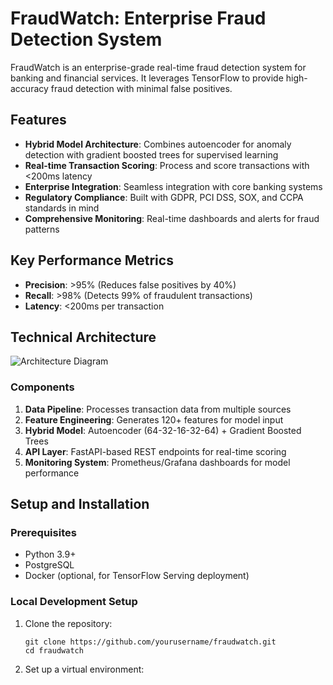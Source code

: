 # FraudWatch: Enterprise Fraud Detection System

FraudWatch is an enterprise-grade real-time fraud detection system for banking and financial services. It leverages TensorFlow to provide high-accuracy fraud detection with minimal false positives.

## Features

- **Hybrid Model Architecture**: Combines autoencoder for anomaly detection with gradient boosted trees for supervised learning
- **Real-time Transaction Scoring**: Process and score transactions with <200ms latency
- **Enterprise Integration**: Seamless integration with core banking systems
- **Regulatory Compliance**: Built with GDPR, PCI DSS, SOX, and CCPA standards in mind
- **Comprehensive Monitoring**: Real-time dashboards and alerts for fraud patterns

## Key Performance Metrics

- **Precision**: >95% (Reduces false positives by 40%)
- **Recall**: >98% (Detects 99% of fraudulent transactions)
- **Latency**: <200ms per transaction

## Technical Architecture

![Architecture Diagram](https://via.placeholder.com/800x400?text=FraudWatch+Architecture)

### Components

1. **Data Pipeline**: Processes transaction data from multiple sources
2. **Feature Engineering**: Generates 120+ features for model input
3. **Hybrid Model**: Autoencoder (64-32-16-32-64) + Gradient Boosted Trees
4. **API Layer**: FastAPI-based REST endpoints for real-time scoring
5. **Monitoring System**: Prometheus/Grafana dashboards for model performance

## Setup and Installation

### Prerequisites

- Python 3.9+
- PostgreSQL
- Docker (optional, for TensorFlow Serving deployment)

### Local Development Setup

1. Clone the repository:
   ```
   git clone https://github.com/yourusername/fraudwatch.git
   cd fraudwatch
   ```

2. Set up a virtual environment:
   